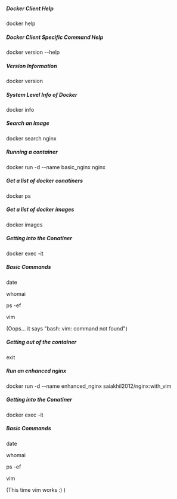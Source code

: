 ##### Docker Client Help
docker help

##### Docker Client Specific Command Help
docker version --help

##### Version Information
docker version

##### System Level Info of Docker
docker info

##### Search an Image
docker search nginx

##### Running a container
docker run -d --name basic_nginx nginx

##### Get a list of docker conatiners
docker ps

##### Get a list of docker images
docker images

##### Getting into the Conatiner
docker exec -it 

##### Basic Commands
date

whomai

ps -ef

vim


(Oops... it says "bash: vim: command not found")

##### Getting out of the container
exit

##### Run an enhanced nginx
docker run -d --name enhanced_nginx saiakhil2012/nginx:with_vim

##### Getting into the Conatiner
docker exec -it 

##### Basic Commands
date

whomai

ps -ef

vim


(This time vim works :) )
